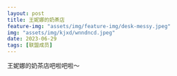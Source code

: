 ```yaml
---
layout: post
title: 王妮娜的奶茶店
feature-img: "assets/img/feature-img/desk-messy.jpeg"
img: "assets/img/kjxd/wnndncd.jpeg"
date: 2023-06-29
tags: [联盟成员]
---
```


王妮娜的奶茶店吧啦吧啦～

